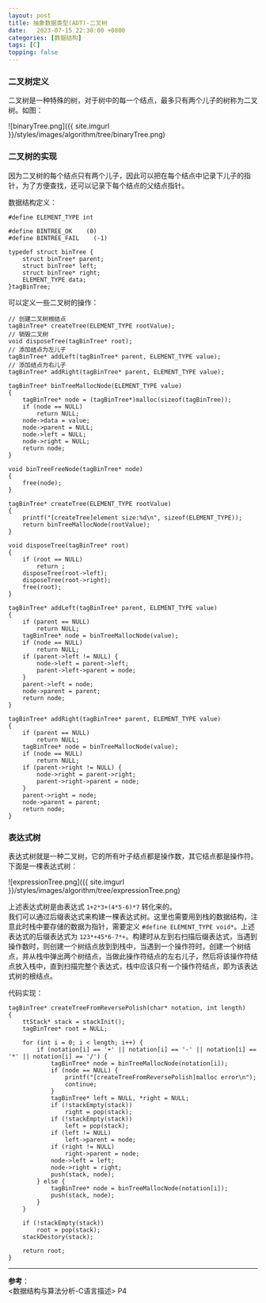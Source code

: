 ```yaml
---
layout: post
title: 抽象数据类型(ADT)-二叉树 
date:   2023-07-15 22:30:00 +0800
categories: [数据结构]
tags: [C]
topping: false
---
```


### 二叉树定义

二叉树是一种特殊的树，对于树中的每一个结点，最多只有两个儿子的树称为二叉树。如图：  

![binaryTree.png]({{ site.imgurl }}/styles/images/algorithm/tree/binaryTree.png)  

### 二叉树的实现

因为二叉树的每个结点只有两个儿子，因此可以把在每个结点中记录下儿子的指针，为了方便查找，还可以记录下每个结点的父结点指针。  

数据结构定义：  

```
#define ELEMENT_TYPE int

#define BINTREE_OK    (0)
#define BINTREE_FAIL    (-1)

typedef struct binTree {
    struct binTree* parent;
    struct binTree* left;
    struct binTree* right;
    ELEMENT_TYPE data;
}tagBinTree;
```

可以定义一些二叉树的操作：  

```
// 创建二叉树根结点
tagBinTree* createTree(ELEMENT_TYPE rootValue);
// 销毁二叉树
void disposeTree(tagBinTree* root);
// 添加结点为左儿子
tagBinTree* addLeft(tagBinTree* parent, ELEMENT_TYPE value);
// 添加结点为右儿子
tagBinTree* addRight(tagBinTree* parent, ELEMENT_TYPE value);
```

```
tagBinTree* binTreeMallocNode(ELEMENT_TYPE value)
{
    tagBinTree* node = (tagBinTree*)malloc(sizeof(tagBinTree));
    if (node == NULL)
        return NULL;
    node->data = value;
    node->parent = NULL;
    node->left = NULL;
    node->right = NULL;
    return node;
}

void binTreeFreeNode(tagBinTree* node)
{
    free(node);
}

tagBinTree* createTree(ELEMENT_TYPE rootValue)
{
    printf("[createTree]element size:%d\n", sizeof(ELEMENT_TYPE));
    return binTreeMallocNode(rootValue);
}

void disposeTree(tagBinTree* root)
{
    if (root == NULL)
        return ;
    disposeTree(root->left);
    disposeTree(root->right);
    free(root);
}

tagBinTree* addLeft(tagBinTree* parent, ELEMENT_TYPE value)
{
    if (parent == NULL)
        return NULL;
    tagBinTree* node = binTreeMallocNode(value);
    if (node == NULL)
        return NULL;
    if (parent->left != NULL) {
        node->left = parent->left;
        parent->left->parent = node;
    }
    parent->left = node;
    node->parent = parent;
    return node;
}

tagBinTree* addRight(tagBinTree* parent, ELEMENT_TYPE value)
{
    if (parent == NULL)
        return NULL;
    tagBinTree* node = binTreeMallocNode(value);
    if (node == NULL)
        return NULL;
    if (parent->right != NULL) {
        node->right = parent->right;
        parent->right->parent = node;
    }
    parent->right = node;
    node->parent = parent;
    return node;
}
```

### 表达式树

表达式树就是一种二叉树，它的所有叶子结点都是操作数，其它结点都是操作符。下面是一棵表达式树：  

![expressionTree.png]({{ site.imgurl }}/styles/images/algorithm/tree/expressionTree.png)  

上述表达式树是由表达式 `1+2*3+(4*5-6)*7` 转化来的。  
我们可以通过后缀表达式来构建一棵表达式树。这里也需要用到栈的数据结构，注意此时栈中要存储的数据为指针，需要定义 `#define ELEMENT_TYPE void*`。上述表达式的后缀表达式为 `123*+45*6-7*+`。构建时从左到右扫描后缀表达式，当遇到操作数时，则创建一个树结点放到到栈中，当遇到一个操作符时，创建一个树结点，并从栈中弹出两个树结点，当做此操作符结点的左右儿子，然后将该操作符结点放入栈中，直到扫描完整个表达式，栈中应该只有一个操作符结点，即为该表达式树的根结点。  

代码实现：

```
tagBinTree* createTreeFromReversePolish(char* notation, int length)
{
    ttStack* stack = stackInit();
    tagBinTree* root = NULL;

    for (int i = 0; i < length; i++) {
        if (notation[i] == '+' || notation[i] == '-' || notation[i] == '*' || notation[i] == '/') {
            tagBinTree* node = binTreeMallocNode(notation[i]);
            if (node == NULL) {
                printf("[createTreeFromReversePolish]malloc error\n");
                continue;
            }
            tagBinTree* left = NULL, *right = NULL;
            if (!stackEmpty(stack))
                right = pop(stack);
            if (!stackEmpty(stack))
                left = pop(stack);
            if (left != NULL)
                left->parent = node;
            if (right != NULL)
                right->parent = node;
            node->left = left;
            node->right = right;
            push(stack, node);
        } else {
            tagBinTree* node = binTreeMallocNode(notation[i]);
            push(stack, node);
        }
    }

    if (!stackEmpty(stack))
        root = pop(stack);
    stackDestory(stack);

    return root;
}
```
---
**参考**：  
<数据结构与算法分析-C语言描述> P4
